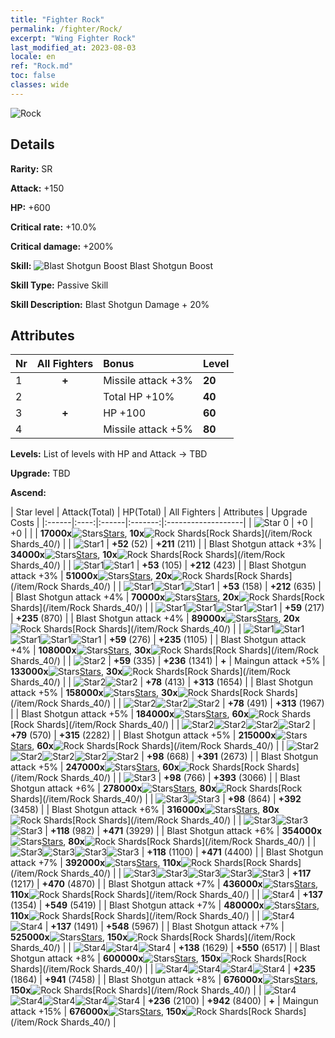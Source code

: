 ```yaml
---
title: "Fighter Rock"
permalink: /fighter/Rock/
excerpt: "Wing Fighter Rock"
last_modified_at: 2023-08-03
locale: en
ref: "Rock.md"
toc: false
classes: wide
---
```



 ![Rock](/images/ship/fj_img12.png)

## Details

 **Rarity:** SR 

 **Attack:** +150

 **HP:** +600

 **Critical rate:** +10.0%

 **Critical damage:** +200%

 **Skill:** ![Blast Shotgun Boost](/images/skill/skill_40_p.png) Blast Shotgun Boost

 **Skill Type:**  Passive Skill

 **Skill Description:**  Blast Shotgun Damage + 20%

## Attributes

  |  Nr | All Fighters | Bonus | Level |
  |:----|:-------------:|:--------------------|:--------|
  | 1  | **+**  | Missile attack +3%  | **20** |
  | 2  |   | Total HP +10%  | **40** |
  | 3  | **+**  | HP +100  | **60** |
  | 4  |   | Missile attack +5%  | **80** |


 **Levels:**  List of levels with HP and Attack -> TBD

 **Upgrade:**  TBD

 **Ascend:**  

  |  Star level | Attack(Total) | HP(Total) | All Fighters | Attributes | Upgrade Costs |
  |:------|:----:|:------|:-------:|:-------------------|
  | ![Star 0](/images/s0.png)  | +0  | +0  |  |    | **17000x**![Stars](/images/item/Stars_p.png)[Stars](/item/Stars_2/), **10x**![Rock Shards](/images/item/Rock_Shards_p.png)[Rock Shards](/item/Rock Shards_40/) |
  | ![Star1](/images/s1.png)  | **+52** (52)  | **+211** (211)  |   | Blast Shotgun attack +3%  | **34000x**![Stars](/images/item/Stars_p.png)[Stars](/item/Stars_2/), **10x**![Rock Shards](/images/item/Rock_Shards_p.png)[Rock Shards](/item/Rock Shards_40/) |
  | ![Star1](/images/s1.png)![Star1](/images/s1.png)  | **+53** (105)  | **+212** (423)  |   | Blast Shotgun attack +3%  | **51000x**![Stars](/images/item/Stars_p.png)[Stars](/item/Stars_2/), **20x**![Rock Shards](/images/item/Rock_Shards_p.png)[Rock Shards](/item/Rock Shards_40/) |
  | ![Star1](/images/s1.png)![Star1](/images/s1.png)![Star1](/images/s1.png)  | **+53** (158)  | **+212** (635)  |   | Blast Shotgun attack +4%  | **70000x**![Stars](/images/item/Stars_p.png)[Stars](/item/Stars_2/), **20x**![Rock Shards](/images/item/Rock_Shards_p.png)[Rock Shards](/item/Rock Shards_40/) |
  | ![Star1](/images/s1.png)![Star1](/images/s1.png)![Star1](/images/s1.png)![Star1](/images/s1.png)  | **+59** (217)  | **+235** (870)  |   | Blast Shotgun attack +4%  | **89000x**![Stars](/images/item/Stars_p.png)[Stars](/item/Stars_2/), **20x**![Rock Shards](/images/item/Rock_Shards_p.png)[Rock Shards](/item/Rock Shards_40/) |
  | ![Star1](/images/s1.png)![Star1](/images/s1.png)![Star1](/images/s1.png)![Star1](/images/s1.png)![Star1](/images/s1.png)  | **+59** (276)  | **+235** (1105)  |   | Blast Shotgun attack +4%  | **108000x**![Stars](/images/item/Stars_p.png)[Stars](/item/Stars_2/), **30x**![Rock Shards](/images/item/Rock_Shards_p.png)[Rock Shards](/item/Rock Shards_40/) |
  | ![Star2](/images/s2.png)  | **+59** (335)  | **+236** (1341)  | **+**  | Maingun attack +5%  | **133000x**![Stars](/images/item/Stars_p.png)[Stars](/item/Stars_2/), **30x**![Rock Shards](/images/item/Rock_Shards_p.png)[Rock Shards](/item/Rock Shards_40/) |
  | ![Star2](/images/s2.png)![Star2](/images/s2.png)  | **+78** (413)  | **+313** (1654)  |   | Blast Shotgun attack +5%  | **158000x**![Stars](/images/item/Stars_p.png)[Stars](/item/Stars_2/), **30x**![Rock Shards](/images/item/Rock_Shards_p.png)[Rock Shards](/item/Rock Shards_40/) |
  | ![Star2](/images/s2.png)![Star2](/images/s2.png)![Star2](/images/s2.png)  | **+78** (491)  | **+313** (1967)  |   | Blast Shotgun attack +5%  | **184000x**![Stars](/images/item/Stars_p.png)[Stars](/item/Stars_2/), **60x**![Rock Shards](/images/item/Rock_Shards_p.png)[Rock Shards](/item/Rock Shards_40/) |
  | ![Star2](/images/s2.png)![Star2](/images/s2.png)![Star2](/images/s2.png)![Star2](/images/s2.png)  | **+79** (570)  | **+315** (2282)  |   | Blast Shotgun attack +5%  | **215000x**![Stars](/images/item/Stars_p.png)[Stars](/item/Stars_2/), **60x**![Rock Shards](/images/item/Rock_Shards_p.png)[Rock Shards](/item/Rock Shards_40/) |
  | ![Star2](/images/s2.png)![Star2](/images/s2.png)![Star2](/images/s2.png)![Star2](/images/s2.png)![Star2](/images/s2.png)  | **+98** (668)  | **+391** (2673)  |   | Blast Shotgun attack +5%  | **247000x**![Stars](/images/item/Stars_p.png)[Stars](/item/Stars_2/), **60x**![Rock Shards](/images/item/Rock_Shards_p.png)[Rock Shards](/item/Rock Shards_40/) |
  | ![Star3](/images/s3.png)  | **+98** (766)  | **+393** (3066)  |   | Blast Shotgun attack +6%  | **278000x**![Stars](/images/item/Stars_p.png)[Stars](/item/Stars_2/), **80x**![Rock Shards](/images/item/Rock_Shards_p.png)[Rock Shards](/item/Rock Shards_40/) |
  | ![Star3](/images/s3.png)![Star3](/images/s3.png)  | **+98** (864)  | **+392** (3458)  |   | Blast Shotgun attack +6%  | **316000x**![Stars](/images/item/Stars_p.png)[Stars](/item/Stars_2/), **80x**![Rock Shards](/images/item/Rock_Shards_p.png)[Rock Shards](/item/Rock Shards_40/) |
  | ![Star3](/images/s3.png)![Star3](/images/s3.png)![Star3](/images/s3.png)  | **+118** (982)  | **+471** (3929)  |   | Blast Shotgun attack +6%  | **354000x**![Stars](/images/item/Stars_p.png)[Stars](/item/Stars_2/), **80x**![Rock Shards](/images/item/Rock_Shards_p.png)[Rock Shards](/item/Rock Shards_40/) |
  | ![Star3](/images/s3.png)![Star3](/images/s3.png)![Star3](/images/s3.png)![Star3](/images/s3.png)  | **+118** (1100)  | **+471** (4400)  |   | Blast Shotgun attack +7%  | **392000x**![Stars](/images/item/Stars_p.png)[Stars](/item/Stars_2/), **110x**![Rock Shards](/images/item/Rock_Shards_p.png)[Rock Shards](/item/Rock Shards_40/) |
  | ![Star3](/images/s3.png)![Star3](/images/s3.png)![Star3](/images/s3.png)![Star3](/images/s3.png)![Star3](/images/s3.png)  | **+117** (1217)  | **+470** (4870)  |   | Blast Shotgun attack +7%  | **436000x**![Stars](/images/item/Stars_p.png)[Stars](/item/Stars_2/), **110x**![Rock Shards](/images/item/Rock_Shards_p.png)[Rock Shards](/item/Rock Shards_40/) |
  | ![Star4](/images/s4.png)  | **+137** (1354)  | **+549** (5419)  |   | Blast Shotgun attack +7%  | **480000x**![Stars](/images/item/Stars_p.png)[Stars](/item/Stars_2/), **110x**![Rock Shards](/images/item/Rock_Shards_p.png)[Rock Shards](/item/Rock Shards_40/) |
  | ![Star4](/images/s4.png)![Star4](/images/s4.png)  | **+137** (1491)  | **+548** (5967)  |   | Blast Shotgun attack +7%  | **525000x**![Stars](/images/item/Stars_p.png)[Stars](/item/Stars_2/), **150x**![Rock Shards](/images/item/Rock_Shards_p.png)[Rock Shards](/item/Rock Shards_40/) |
  | ![Star4](/images/s4.png)![Star4](/images/s4.png)![Star4](/images/s4.png)  | **+138** (1629)  | **+550** (6517)  |   | Blast Shotgun attack +8%  | **600000x**![Stars](/images/item/Stars_p.png)[Stars](/item/Stars_2/), **150x**![Rock Shards](/images/item/Rock_Shards_p.png)[Rock Shards](/item/Rock Shards_40/) |
  | ![Star4](/images/s4.png)![Star4](/images/s4.png)![Star4](/images/s4.png)![Star4](/images/s4.png)  | **+235** (1864)  | **+941** (7458)  |   | Blast Shotgun attack +8%  | **676000x**![Stars](/images/item/Stars_p.png)[Stars](/item/Stars_2/), **150x**![Rock Shards](/images/item/Rock_Shards_p.png)[Rock Shards](/item/Rock Shards_40/) |
  | ![Star4](/images/s4.png)![Star4](/images/s4.png)![Star4](/images/s4.png)![Star4](/images/s4.png)![Star4](/images/s4.png)  | **+236** (2100)  | **+942** (8400)  | **+**  | Maingun attack +15%  | **676000x**![Stars](/images/item/Stars_p.png)[Stars](/item/Stars_2/), **150x**![Rock Shards](/images/item/Rock_Shards_p.png)[Rock Shards](/item/Rock Shards_40/) |

